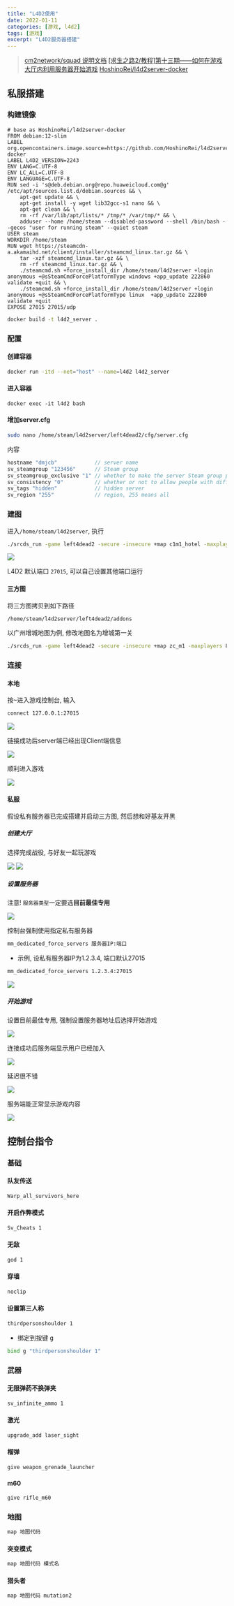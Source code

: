 ```yaml
---
title: "L4D2使用"
date: 2022-01-11
categories: [游戏, l4d2]
tags: [游戏]
excerpt: "L4D2服务器搭建"
---
```


> [cm2network/squad 说明文档](https://hub.docker.com/r/cm2network/squad/)
> [[求生之路2/教程]第十三期——如何在游戏大厅内利用服务器开始游戏](https://www.bilibili.com/video/BV1Ya411n7fT/?vd_source=d5f3e75e1bfdc1c3bb8859420f120bff)
> [HoshinoRei/l4d2server-docker](https://github.com/HoshinoRei/l4d2server-docker)

## 私服搭建

### 构建镜像

```docker
# base as HoshinoRei/l4d2server-docker
FROM debian:12-slim
LABEL org.opencontainers.image.source=https://github.com/HoshinoRei/l4d2server-docker
LABEL L4D2_VERSION=2243
ENV LANG=C.UTF-8
ENV LC_ALL=C.UTF-8
ENV LANGUAGE=C.UTF-8
RUN sed -i 's@deb.debian.org@repo.huaweicloud.com@g' /etc/apt/sources.list.d/debian.sources && \
    apt-get update && \
    apt-get install -y wget lib32gcc-s1 nano && \
    apt-get clean && \
    rm -rf /var/lib/apt/lists/* /tmp/* /var/tmp/* && \
    adduser --home /home/steam --disabled-password --shell /bin/bash --gecos "user for running steam" --quiet steam
USER steam
WORKDIR /home/steam
RUN wget https://steamcdn-a.akamaihd.net/client/installer/steamcmd_linux.tar.gz && \
    tar -xzf steamcmd_linux.tar.gz && \
    rm -rf steamcmd_linux.tar.gz && \
    ./steamcmd.sh +force_install_dir /home/steam/l4d2server +login anonymous +@sSteamCmdForcePlatformType windows +app_update 222860 validate +quit && \
    ./steamcmd.sh +force_install_dir /home/steam/l4d2server +login anonymous +@sSteamCmdForcePlatformType linux  +app_update 222860 validate +quit
EXPOSE 27015 27015/udp
```

```sh
docker build -t l4d2_server .
```

### 配置

#### 创建容器

```sh
docker run -itd --net="host" --name=l4d2 l4d2_server
```

#### 进入容器

```
docker exec -it l4d2 bash
```

#### 增加server.cfg

```sh
sudo nano /home/steam/l4d2server/left4dead2/cfg/server.cfg
```

内容

```c
hostname "dmjcb"            // server name
sv_steamgroup "123456"      // Steam group
sv_steamgroup_exclusive "1" // whether to make the server Steam group private
sv_consistency "0"          // whether or not to allow people with different mods to enter the server
sv_tags "hidden"            // hidden server
sv_region "255"             // region, 255 means all
```

### 建图

进入`/home/steam/l4d2server`, 执行

```sh
./srcds_run -game left4dead2 -secure -insecure +map c1m1_hotel -maxplayers 8 -condebug +exec server.cfg -nomaster
```

![](/assets/image/20241110_133005.jpg)

L4D2 默认端口 `27015`, 可以自己设置其他端口运行

#### 三方图

将三方图拷贝到如下路径

```sh
/home/steam/l4d2server/left4dead2/addons
```

以广州增城地图为例, 修改地图名为增城第一关

```sh
./srcds_run -game left4dead2 -secure -insecure +map zc_m1 -maxplayers 8 -condebug +exec server.cfg -nomaster
```

### 连接

#### 本地

按<kbd>~</kbd>进入游戏控制台, 输入

```sh
connect 127.0.0.1:27015
```

![](/assets/image/20241110_133332.jpg)

链接成功后server端已经出现Client端信息

![](/assets/image/20241110_133448.jpg)

顺利进入游戏

![](/assets/image/20241110_133459.jpg)

#### 私服

假设私有服务器已完成搭建并启动三方图, 然后想和好基友开黑

##### 创建大厅

选择完成战役, 与好友一起玩游戏

![](/assets/image/20241114_220928.jpg)
![](/assets/image/20241114_220946.jpg)

##### 设置服务器

注意! `服务器类型`一定要选**目前最佳专用**

![](/assets/image/20241114_221016.jpg)

控制台强制使用指定私有服务器

```sh
mm_dedicated_force_servers 服务器IP:端口
```

- 示例, 设私有服务器IP为1.2.3.4, 端口默认27015

```sh
mm_dedicated_force_servers 1.2.3.4:27015
```

![](/assets/image/20241114_221116.jpg)

##### 开始游戏

设置目前最佳专用, 强制设置服务器地址后选择开始游戏

![](/assets/image/20241114_221333.jpg)

连接成功后服务端显示用户已经加入

![](/assets/image/20241114_221404.jpg)

延迟很不错

![](/assets/image/20241114_221443.jpg)

服务端能正常显示游戏内容

![](/assets/image/20241114_221517.jpg)

## 控制台指令

### 基础

#### 队友传送

```sh
Warp_all_survivors_here
```

#### 开启作弊模式

```sh
Sv_Cheats 1
```

#### 无敌

```sh
god 1
```

#### 穿墙

```sh
noclip
```

#### 设置第三人称

```sh
thirdpersonshoulder 1
```

- 绑定到按键 <kbd> g </kbd>

```sh
bind g "thirdpersonshoulder 1"
```

### 武器

#### 无限弹药不换弹夹

```sh
sv_infinite_ammo 1
```

#### 激光

```sh
upgrade_add laser_sight
```

#### 榴弹

```sh
give weapon_grenade_launcher
```

#### m60

```sh
give rifle_m60
```

### 地图

```sh
map 地图代码
```

#### 突变模式

```sh
map 地图代码 模式名
```

#### 猎头者

```sh
map 地图代码 mutation2
```